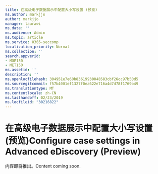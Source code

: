 ```yaml
---
title: 在高级电子数据展示中配置大小写设置 (预览)
ms.author: markjjo
author: markjjo
manager: laurawi
ms.date: ''
ms.audience: Admin
ms.topic: article
ms.service: O365-seccomp
localization_priority: Normal
ms.collection: ''
search.appverid:
- MOE150
- MET150
ms.assetid: ''
description: ''
ms.openlocfilehash: 304951e7e60b83619930048583cbf26cc97b50d5
ms.sourcegitcommit: f57b4001ef1327f0ea622e716a4d7d78f1769b49
ms.translationtype: MT
ms.contentlocale: zh-CN
ms.lasthandoff: 02/23/2019
ms.locfileid: "30216822"
---
```

# <a name="configure-case-settings-in-advanced-ediscovery-preview"></a><span data-ttu-id="67142-102">在高级电子数据展示中配置大小写设置 (预览)</span><span class="sxs-lookup"><span data-stu-id="67142-102">Configure case settings in Advanced eDiscovery (Preview)</span></span>

<span data-ttu-id="67142-103">内容即将推出。</span><span class="sxs-lookup"><span data-stu-id="67142-103">Content coming soon.</span></span>